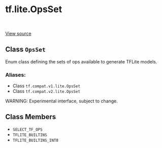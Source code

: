 <div itemscope itemtype="http://developers.google.com/ReferenceObject">
<meta itemprop="name" content="tf.lite.OpsSet" />
<meta itemprop="path" content="Stable" />
<meta itemprop="property" content="SELECT_TF_OPS"/>
<meta itemprop="property" content="TFLITE_BUILTINS"/>
<meta itemprop="property" content="TFLITE_BUILTINS_INT8"/>
</div>

# tf.lite.OpsSet

<!-- Insert buttons -->

<table class="tfo-notebook-buttons tfo-api" align="left">
</table>

<a target="_blank" href="/code/stable/tensorflow/lite/python/convert.py">View source</a>



## Class `OpsSet`

<!-- Start diff -->
Enum class defining the sets of ops available to generate TFLite models.



### Aliases:

* Class `tf.compat.v1.lite.OpsSet`
* Class `tf.compat.v2.lite.OpsSet`


<!-- Placeholder for "Used in" -->

WARNING: Experimental interface, subject to change.

## Class Members

* `SELECT_TF_OPS` <a id="SELECT_TF_OPS"></a>
* `TFLITE_BUILTINS` <a id="TFLITE_BUILTINS"></a>
* `TFLITE_BUILTINS_INT8` <a id="TFLITE_BUILTINS_INT8"></a>
